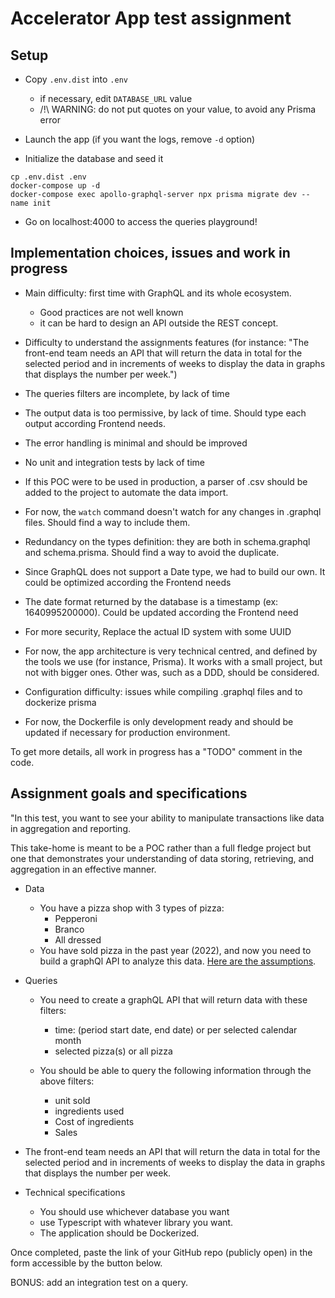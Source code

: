 # Accelerator App test assignment

## Setup

- Copy `.env.dist` into `.env`
  - if necessary, edit `DATABASE_URL` value
  - /!\ WARNING: do not put quotes on your value, to avoid any Prisma error

- Launch the app (if you want the logs, remove `-d` option)
- Initialize the database and seed it

```cli
cp .env.dist .env
docker-compose up -d
docker-compose exec apollo-graphql-server npx prisma migrate dev --name init 
```

- Go on localhost:4000 to access the queries playground!

## Implementation choices, issues and work in progress

- Main difficulty: first time with GraphQL and its whole ecosystem.
  - Good practices are not well known
  - it can be hard to design an API outside the REST concept.
  
- Difficulty to understand the assignments features (for instance: "The front-end team needs an API that will return the data in total for the selected period and in increments of weeks to display the data in graphs that displays the number per week.")
  
- The queries filters are incomplete, by lack of time

- The output data is too permissive, by lack of time. Should type each output according Frontend needs.
  
- The error handling is minimal and should be improved
  
- No unit and integration tests by lack of time
  
- If this POC were to be used in production, a parser of .csv should be added to the project to automate the data import.

- For now, the `watch` command doesn't watch for any changes in .graphql files. Should find a way to include them.

- Redundancy on the types definition: they are both in schema.graphql and schema.prisma. Should find a way to avoid the duplicate.
  
- Since GraphQL does not support a Date type, we had to build our own. It could be optimized according the Frontend needs
  
- The date format returned by the database is a timestamp (ex: 1640995200000). Could be updated according the Frontend need
  
- For more security, Replace the actual ID system with some UUID
  
- For now, the app architecture is very technical centred, and defined by the tools we use (for instance, Prisma). It works with a small project, but not with bigger ones. Other was, such as a DDD, should be considered.
  
- Configuration difficulty: issues while compiling .graphql files and to dockerize prisma
  
- For now, the Dockerfile is only development ready and should be updated if necessary for production environment.

To get more details, all work in progress has a "TODO" comment in the code.

## Assignment goals and specifications

"In this test, you want to see your ability to manipulate transactions like data in aggregation and reporting.

This take-home is meant to be a POC rather than a full fledge project but one that demonstrates your understanding of data storing, retrieving, and aggregation in an effective manner.

- Data

  - You have a pizza shop with 3 types of pizza:
    - Pepperoni
    - Branco
    - All dressed
  - You have sold pizza in the past year (2022), and now you need to build a graphQl API to analyze this data. [Here are the assumptions](https://docs.google.com/spreadsheets/d/1byShULmKZCmGqfLSUwh1RWWcEUPgZq3FRwYHJpV1ZXo/edit?usp=sharing
  ).

- Queries

  - You need to create a graphQL API that will return data with these filters:
    - time: (period start date, end date) or per selected calendar month
    - selected pizza(s) or all pizza

  - You should be able to query the following information through the above filters:
    - unit sold
    - ingredients used
    - Cost of ingredients
    - Sales

- The front-end team needs an API that will return the data in total for the selected period and in increments of weeks to display the data in graphs that displays the number per week.

- Technical specifications
  - You should use whichever database you want
  - use Typescript with whatever library you want.
  - The application should be Dockerized.

Once completed, paste the link of your GitHub repo (publicly open) in the form accessible by the button below.

BONUS: add an integration test on a query.


